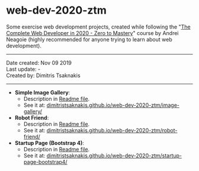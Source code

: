 # web-dev-2020-ztm  

Some exercise web development projects, created while following the "[The Complete Web Developer in 2020 - Zero to Mastery](https://www.udemy.com/course/the-complete-web-developer-zero-to-mastery)" course by Andrei Neagoie (highly recommended for anyone trying to learn about web development).  

---  

Date created: Nov 09 2019  
Last update: -  
Created by: Dimitris Tsaknakis  

---  

- **Simple Image Gallery**:  
    - Description in [Readme file](image-gallery/Readme.md).  
    - See it at: [dimitristsaknakis.github.io/web-dev-2020-ztm/image-gallery/](https://dimitristsaknakis.github.io/web-dev-2020-ztm/image-gallery/)
- **Robot Friend**:  
    - Description in [Readme file](robot-friend/Readme.md).  
    - See it at: [dimitristsaknakis.github.io/web-dev-2020-ztm/robot-friend/](https://dimitristsaknakis.github.io/web-dev-2020-ztm/robot-friend/)  
- **Startup Page (Bootstrap 4)**:  
    - Description in [Readme file](startup-page-bootstrap4/Readme.md).  
    - See it at: [dimitristsaknakis.github.io/web-dev-2020-ztm/startup-page-bootstrap4/](https://dimitristsaknakis.github.io/web-dev-2020-ztm/startup-page-bootstrap4/)  



